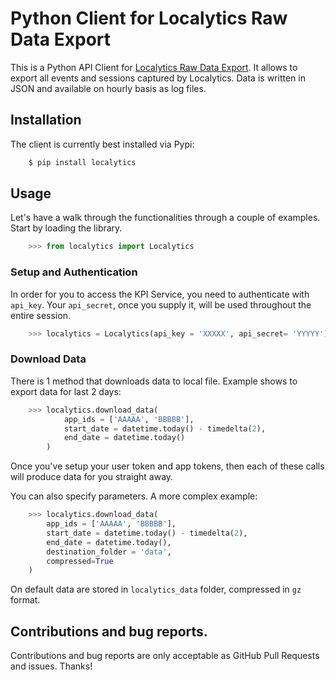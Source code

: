 # Python Client for Localytics Raw Data Export
This is a Python API Client for [Localytics Raw Data Export](https://docs.localytics.com/dev/export-apis.html#log-exports-api). It allows to export all events and sessions captured by Localytics. Data is written in JSON and available on hourly basis as log files.


## Installation
The client is currently best installed via Pypi:

```bash
    $ pip install localytics
```


## Usage
Let's have a walk through the functionalities through a couple of examples. Start by loading the library.

```python
    >>> from localytics import Localytics
```


### Setup and Authentication
In order for you to access the KPI Service, you need to authenticate with `api_key`. Your `api_secret`, once you supply it, will be used throughout the entire session.

```python
    >>> localytics = Localytics(api_key = 'XXXXX', api_secret= 'YYYYY')
```


### Download Data
There is 1 method that downloads data to local file. Example shows to export data for last 2 days:

```python
    >>> localytics.download_data(
            app_ids = ['AAAAA', 'BBBBB'],
            start_date = datetime.today() - timedelta(2),
            end_date = datetime.today()
        )
```
Once you've setup your user token and app tokens, then each of these calls will produce data for you straight away.


You can also specify parameters. A more complex example:

```python
    >>> localytics.download_data(
        app_ids = ['AAAAA', 'BBBBB'],
        start_date = datetime.today() - timedelta(2),
        end_date = datetime.today(),
        destination_folder = 'data',
        compressed=True
    )
```

On default data are stored in `localytics_data` folder, compressed in `gz` format.


## Contributions and bug reports.

Contributions and bug reports are only acceptable as GitHub Pull Requests and issues. Thanks!
